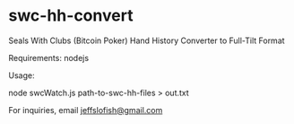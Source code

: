 swc-hh-convert
==============

Seals With Clubs (Bitcoin Poker) Hand History Converter to Full-Tilt Format


Requirements: nodejs


Usage:

node swcWatch.js path-to-swc-hh-files > out.txt

For inquiries, email jeffslofish@gmail.com

